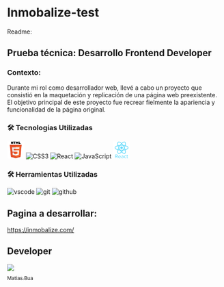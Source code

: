 # Inmobalize-test
Readme: 
## Prueba técnica: Desarrollo Frontend Developer

### Contexto:
Durante mi rol como desarrollador web, llevé a cabo un proyecto que consistió en la maquetación y replicación de una página web preexistente. El objetivo principal de este proyecto fue recrear fielmente la apariencia y funcionalidad de la página original.


### 🛠 Tecnologías Utilizadas
<div>
<img src="https://raw.githubusercontent.com/devicons/devicon/master/icons/html5/html5-original-wordmark.svg" alt="html5" width="40" height="40"/>
<img src="https://profilinator.rishav.dev/skills-assets/css3-original-wordmark.svg" alt="CSS3" height="40" width="40" />  
<img src="https://upload.wikimedia.org/wikipedia/commons/thumb/d/d5/Tailwind_CSS_Logo.svg/512px-Tailwind_CSS_Logo.svg.png" alt="React" width="40" height="40" />
<img  src="https://profilinator.rishav.dev/skills-assets/javascript-original.svg" alt="JavaScript" width="40" height="50" /> 
<img src="https://raw.githubusercontent.com/devicons/devicon/master/icons/react/react-original-wordmark.svg" alt="react" width="40" height="40"/></div>
</div>


### 🛠 Herramientas Utilizadas
<div>

<img src="https://w7.pngwing.com/pngs/512/824/png-transparent-visual-studio-code-hd-logo-thumbnail.png" alt="vscode" width="40" heigth="40"/>
<img src="https://www.vectorlogo.zone/logos/git-scm/git-scm-icon.svg" alt="git" width="40" height="40"/>
<img src="https://cdn-icons-png.flaticon.com/512/25/25231.png" alt="github" width="40" heigth="40"/>


## Pagina a desarrollar:
https://inmobalize.com/



## Developer
  [<img src="https://avatars.githubusercontent.com/u/108524376?v=4" width=115><br><sub>Matias Bua</sub>](https://github.com/MatiasNBua)